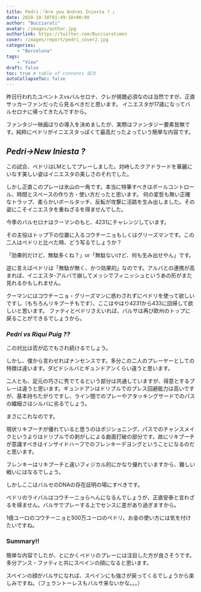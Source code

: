 ```yaml
---
title: Pedri：「Are you Andres Iniesta ? 」
date: 2020-10-30T01:49:18+00:00
author: "Bucciarati"
avatar: /images/author.jpg
authorlink: https://twitter.com/Bucciaratimes
cover: /images/report/pedri_cover2.jpg
categories:
    - "Barcelona"
tags: 
    - "View"
draft: false
toc: true # table of contents 目次
autoCollapseToc: false
---
```


昨日行われたユベントスvsバルセロナ、クレが視聴必須なのは当然ですが、正直サッカーファンだったら見るべきだと思います。
イニエスタが17歳になってバルセロナに帰ってきたんですから。



ファンタジー映画ばりの導入を決めましたが、実際はファンタジー要素皆無です。純粋にぺドリがイニエスタっぽくて最高だったよっていう簡単な内容です。


## _Pedri->New Iniesta ?_

この試合、ぺドリはLMとしてプレーしました。対峙したクアドラードを華麗にいなす美しい姿はイニエスタの美しさのそれでした。

しかし正直このプレーは氷山の一角です。本当に特筆すべきはボールコントロール、時間とスペースの作り方・使い方だったと思います。
何の変哲も無い正確なトラップ、柔らかいボールタッチ、反転が攻撃に活路を生み出しました。その姿にこそイニエスタを重ねざるを得ませんでした。

今季のバルセロナはクーマンのもと、4231にチャレンジしています。

その主役はトップ下の位置に入るコウチーニョもしくはグリーズマンです。この二人はぺドリと比べた時、どう写るでしょうか？

「効果的だけど、無駄多くね？」or「無駄ないけど、何も生み出せやん」です。

逆に言えばぺドリは「無駄が無く、かつ効果的」なのです。アルバとの連携が高まれば、イニエスタ-アルバで崩してメッシでフィニッシュというあの形がまた見れるかもしれません。

クーマンにはコウチーニョ・グリーズマンに惑わされずにぺドリを使って欲しいですし（もちろんリキプーチもです）、ここはやはり4231から433に回帰して欲しいと思います。
ファティとぺドリさえいれば、バルサは再び欧州のトップに戻ることができるでしょうから。

### _Pedri vs Riqui Puig ??_

この対比は否が応でもされ続けるでしょう。

しかし、僕から言わせればナンセンスです。多分この二人のプレーヤーとしての特徴は違います。ダビドシルバとギュンドアンくらい違うと思います。

二人とも、足元の巧さに秀でてるという部分は共通していますが、得意とするプレーは違うと思います。ギュンドアンはドリブルでのプレス回避能力は高いですが、基本持ちたがりですし、ライン間でのプレーやアタッキングサードでのパスの繊細さはシルバに劣るでしょう。

まさにこれなのです。

現状リキプーチが優れていると思うのはポジショニング、パスでのチャンスメイクというよりはドリブルでの剥がしによる曲面打破の部分です。故にリキプーチが意識すべきはインサイドハーフでのフレンキーデヨングということになるのだと思います。

フレンキーはリキプーチと違いフィジカル的にかなり優れていますから、難しい戦いにはなるでしょう。

しかしここはバルセのDNAの存在証明の場にすべきです。

ぺドリのライバルはコウチーニョらへんになるんでしょうが、正直安泰と言わざるを得ません。バルサでプレーする上でセンスに差があり過ぎますから。

1億ユーロのコウチーニョと500万ユーロのぺドリ。お金の使い方には気を付けたいですね。

### Summary!!

簡単な内容でしたが、とにかくぺドリのプレーには注目した方が良さそうです。多分アンス・ファティと共にスペインの顔になると思います。

スペインの顔がバルサになれば、スペインにも強さが戻ってくるでしょうから楽しみですね。（フェラントーレスもバルサ来ないかな。。。）









